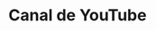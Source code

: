 ---
title: Canal de YouTube
redirect_to: https://www.youtube.com/channel/UCKHWHHzf3H79h2T0QWdR1Tw
---